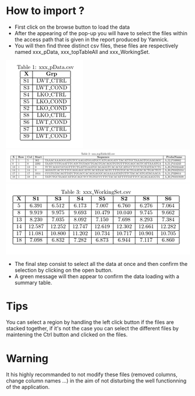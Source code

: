 How to import ?
===============

* First click on the browse button to load the data
* After the appearing of the pop-up you will have to select the files within the access path that is given in the report produced by Yannick.  
* You will then find three distinct csv files, these files are respectively named xxx_pData, xxx_topTableAll and xxx_WorkingSet.

![](image/pdata.png)
![](image/toptable.png)
![](image/workingset.png)

* The final step consist to select all the data at once and then confirm the selection by clicking on the open button.
* A green message will then appear to confirm the data loading with a summary table.

# Tips
You can select a region by handling the left click button if the files are stacked together, if it's not the case you can select the different files by maintening the Ctrl button and clicked on the files.

# Warning
It his highly recommanded to not modify these files (removed columns, change column names ...) in the aim of not disturbing the well functionning of the application.
